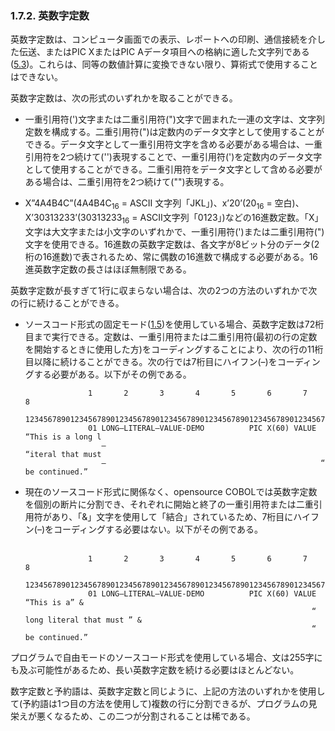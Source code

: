 ### 1.7.2. 英数字定数

英数字定数は、コンピュータ画面での表示、レポートへの印刷、通信接続を介した伝送、またはPIC XまたはPIC Aデータ項目への格納に適した文字列である([5.3](5-3.md))。これらは、同等の数値計算に変換できない限り、算術式で使用することはできない<!-- (6.1.7のNUMVALおよびNUMVAL-C 組み込み関数を参照) -->。

英数字定数は、次の形式のいずれかを取ることができる。

- 一重引用符(')文字または二重引用符(")文字で囲まれた一連の文字は、文字列定数を構成する。二重引用符(")は定数内のデータ文字として使用することができる。データ文字として一重引用符文字を含める必要がある場合は、一重引用符を2つ続けて('')表現することで、一重引用符(')を定数内のデータ文字として使用することができる。二重引用符をデータ文字として含める必要がある場合は、二重引用符を2つ続けて("")表現する。

- X”4A4B4C”(4A4B4C<sub>16</sub> = ASCII 文字列「JKL」)、x’20’(20<sub>16</sub> = 空白)、X’30313233’(30313233<sub>16</sub> = ASCII文字列「0123」)などの16進数定数。「X」文字は大文字または小文字のいずれかで、一重引用符(')または二重引用符(")文字を使用できる。16進数の英数字定数は、各文字が8ビット分のデータ(2桁の16進数)で表されるため、常に偶数の16進数で構成する必要がある。16進英数字定数の長さはほぼ無制限である。

英数字定数が長すぎて1行に収まらない場合は、次の2つの方法のいずれかで次の行に続けることができる。

- ソースコード形式の固定モード([1.5](1-5.md))を使用している場合、英数字定数は72桁目まで実行できる。定数は、一重引用符または二重引用符(最初の行の定数を開始するときに使用した方)をコーディングすることにより、次の行の11桁目以降に続けることができる。次の行では7桁目にハイフン(–)をコーディングする必要がある。以下がその例である。

                    1       2       3       4       5       6       7       8
            12345678901234567890123456789012345678901234567890123456789012345678901234567890
                    01 LONG–LITERAL–VALUE-DEMO          PIC X(60) VALUE “This is a long l
                       –                                                “iteral that must
                       –                                                “ be continued.”


- 現在のソースコード形式に関係なく、opensource COBOLでは英数字定数を個別の断片に分割でき、それぞれに開始と終了の一重引用符または二重引用符があり、「&」文字を使用して「結合」されているため、7桁目にハイフン(–)をコーディングする必要はない。以下がその例である。<br><br>

                    1       2       3       4       5       6       7       8
            12345678901234567890123456789012345678901234567890123456789012345678901234567890
                    01 LONG–LITERAL–VALUE-DEMO          PIC X(60) VALUE “This is a” &
                                                                      “ long literal that must ” &
                                                                      “ be continued.”


プログラムで自由モードのソースコード形式を使用している場合、文は255字にも及ぶ可能性があるため、長い英数字定数を続ける必要はほとんどない。

数字定数と予約語は、英数字定数と同じように、上記の方法のいずれかを使用して(予約語は1つ目の方法を使用して)複数の行に分割できるが、プログラムの見栄えが悪くなるため、この二つが分割されることは稀である。
